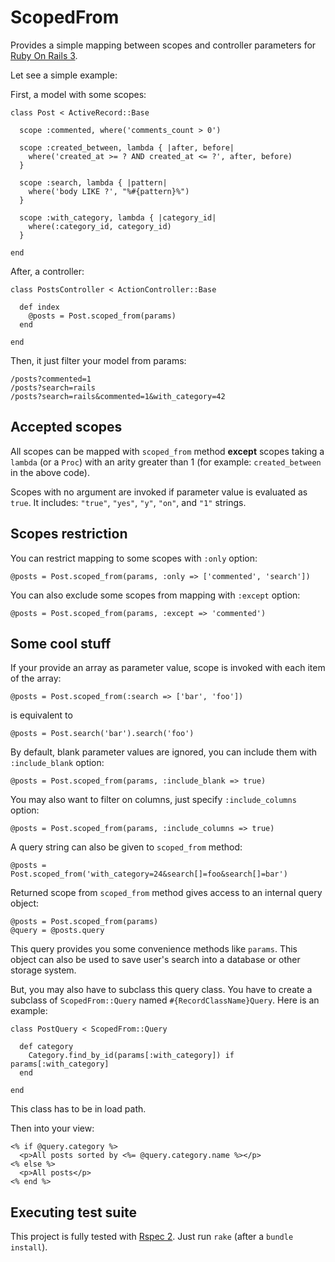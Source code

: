# ScopedFrom

Provides a simple mapping between scopes and controller parameters for
[Ruby On Rails 3](http://rubyonrails.org/).

Let see a simple example:

First, a model with some scopes:

    class Post < ActiveRecord::Base
    
      scope :commented, where('comments_count > 0')

      scope :created_between, lambda { |after, before|
        where('created_at >= ? AND created_at <= ?', after, before)
      }
      
      scope :search, lambda { |pattern|
        where('body LIKE ?', "%#{pattern}%")
      }
      
      scope :with_category, lambda { |category_id|
        where(:category_id, category_id)
      }
    
    end
    
After, a controller:
    
    class PostsController < ActionController::Base
    
      def index
        @posts = Post.scoped_from(params)
      end
    
    end
    
Then, it just filter your model from params:
    
    /posts?commented=1
    /posts?search=rails
    /posts?search=rails&commented=1&with_category=42

## Accepted scopes

All scopes can be mapped with `scoped_from` method **except** scopes taking a
`lambda` (or a `Proc`) with an arity greater than 1 (for example:
`created_between` in the above code).

Scopes with no argument are invoked if parameter value is evaluated as `true`.
It includes: `"true"`, `"yes"`, `"y"`, `"on"`, and `"1"` strings.

## Scopes restriction

You can restrict mapping to some scopes with `:only` option:

    @posts = Post.scoped_from(params, :only => ['commented', 'search'])

You can also exclude some scopes from mapping with `:except` option:

    @posts = Post.scoped_from(params, :except => 'commented')

## Some cool stuff

If your provide an array as parameter value, scope is invoked with each item
of the array:

    @posts = Post.scoped_from(:search => ['bar', 'foo'])
    
is equivalent to
    
    @posts = Post.search('bar').search('foo')

By default, blank parameter values are ignored, you can include them with
`:include_blank` option:

    @posts = Post.scoped_from(params, :include_blank => true)

You may also want to filter on columns, just specify `:include_columns` option:

    @posts = Post.scoped_from(params, :include_columns => true)

A query string can also be given to `scoped_from` method:

    @posts = Post.scoped_from('with_category=24&search[]=foo&search[]=bar')

Returned scope from `scoped_from` method gives access to an internal query
object:

    @posts = Post.scoped_from(params)
    @query = @posts.query

This query provides you some convenience methods like `params`. This object
can also be used to save user's search into a database or other storage
system.

But, you may also have to subclass this query class. You have to create a
subclass of `ScopedFrom::Query` named `#{RecordClassName}Query`. Here is an
example:

    class PostQuery < ScopedFrom::Query
    
      def category
        Category.find_by_id(params[:with_category]) if params[:with_category]
      end
    
    end

This class has to be in load path.
    
Then into your view:

    <% if @query.category %>
      <p>All posts sorted by <%= @query.category.name %></p>
    <% else %>
      <p>All posts</p>
    <% end %>

## Executing test suite

This project is fully tested with [Rspec 2](http://github.com/rspec/rspec).
Just run `rake` (after a `bundle install`).
